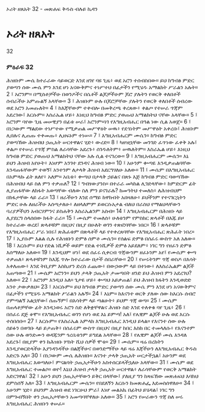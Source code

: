 ﻿
 ኦሪት ዘጸአት 32 - መጽሐፍ ቅዱስ ብሉይ ኪዳን
# ኦሪት ዘጸአት
32
### ምዕራፍ 32
ሕዝቡም ሙሴ ከተራራው ሳይወርድ እንደ ዘገየ ባዩ ጊዜ፥ ወደ አሮን ተሰብስበው። ይህ ከግብፅ ምድር ያወጣን ሰው ሙሴ ምን እንደ ሆነ አናውቅምና ተነሥተህ በፊታችን የሚሄዱ አማልክት ሥራልን አሉት።
2 ፤ አሮንም። በሚስቶቻችሁ በወንዶችና በሴቶች ልጆቻችሁም ጆሮ ያሉትን የወርቅ ቀለበቶች ሰብራችሁ አምጡልኝ አላቸው።
3 ፤ ሕዝቡም ሁሉ በጆሮቻቸው ያሉትን የወርቅ ቀለበቶች ሰብረው ወደ አሮን አመጡለት።
4 ፤ ከእጃቸውም ተቀብሎ በመቅረጫ ቀረጸው፥ ቀልጦ የተሠራ ጥጃም አደረገው፤ እርሱም። እስራኤል ሆይ፥ እነዚህ ከግብፅ ምድር ያወጡህ አማልክትህ ናቸው አላቸው።
5 ፤ አሮንም ባየው ጊዜ መሠዊያን በፊቱ ሠራ፤ አሮንም።ነገ የእግዚአብሔር በዓል ነው ሲል አወጀ።
6 ፤ በነጋውም ማልደው ተነሥተው የሚቃጠል መሥዋዕት ሠዉ፥ የደኅነትም መሥዋዕት አቀረቡ፤ ሕዝቡም ሊበሉና ሊጠጡ ተቀመጡ፥ ሊዘፍኑም ተነሡ።
7 ፤ እግዚአብሔርም ሙሴን። ከግብፅ ምድር ያወጣኸው ሕዝብህ ኃጢአት ሠርተዋልና ሂድ፥ ውረድ።
8 ፤ ካዘዝኋቸው መንገድ ፈጥነው ፈቀቅ አሉ፤ ቀልጦ የተሠራ የጥጃ ምስል ለራሳቸው አደረጉ፥ ሰገዱለትም፥ ሠዉለትም። እስራኤል ሆይ፥ እነዚህ ከግብፅ ምድር ያወጡህ አማልክትህ ናቸው አሉ ሲል ተናገረው።
9 ፤ እግዚአብሔርም ሙሴን። እኔ ይህን ሕዝብ አየሁት፥ እነሆም አንገተ ደንዳና ሕዝብ ነው።
10 ፤ አሁንም ቍጣዬ እንዲቃጠልባቸው እንዳጠፋቸውም ተወኝ፤ አንተንም ለታላቅ ሕዝብ አደርግሃለሁ አለው።
11 ፤ ሙሴም በእግዚአብሔር በአምላኩ ፊት ጸለየ፥ አለም። አቤቱ፥ ቍጣህ በታላቅ ኃይልና በጽኑ እጅ ከግብፅ ምድር ባወጣኸው በሕዝብህ ላይ ስለ ምን ተቃጠለ?
12 ፤ ግብፃውያንስ። በተራራ መካከል ሊገድላቸው፥ ከምድርም ፊት ሊያጠፋቸው ለክፋት አወጣቸው ብለው ስለ ምን ይናገራሉ? ከመዓትህ ተመለስ፥ ለሕዝብህም በክፋታቸው ላይ ራራ።
13 ፤ ዘራችሁን እንደ ሰማይ ከዋክብት አበዛለሁ፥ ይህችንም የተናገርኋትን ምድር ሁሉ ለዘራችሁ እሰጣታለሁ፥ ለዘላለምም ይወርሱአታል ብለህ በራስህ የማልህላቸውን ባሪያዎችህን አብርሃምንና ይስሐቅን እስራኤልንም አስብ።
14 ፤ እግዚአብሔርም በሕዝቡ ላይ ሊያደርግ ስላሰበው ክፋት ራራ።
15 ፤ ሙሴም ተመለሰ፥ ሁለቱንም የምስክር ጽላቶች በእጁ ይዞ ከተራራው ወረደ፤ ጽላቶቹም በዚህና በዚያ በሁለት ወገን ተጽፎባቸው ነበር።
16 ፤ ጽላቶቹም የእግዚአብሔር ሥራ ነበሩ፤ ጽሕፈቱም በጽላቶች ላይ የተቀረጸባቸው የእግዚአብሔር ጽሕፈት ነበረ።
17 ፤ ኢያሱም እልል ሲሉ የሕዝቡን ድምፅ ሰምቶ ሙሴን። የሰልፍ ድምፅ በሰፈሩ ውስጥ አለ አለው።
18 ፤ እርሱም። ይህ የድል ነሺዎች ወይም የድል ተነሺዎች ድምፅ አይደለም፥ ነገር ግን የዘፈን ድምፅ እሰማለሁ አለው።
19 ፤ እንዲህም ሆነ፤ ወደ ሰፈሩ ሲቀርብ ጥጃውንም ዘፈኑንም አየ፤ የሙሴም ቍጣ ተቃጠለ፥ ጽላቶቹንም ከእጁ ጥሎ ከተራራው በታች ሰበራቸው።
20 ፤ የሠሩትንም ጥጃ ወስዶ በእሳት አቀለጠው፥ እንደ ትቢያም እስኪሆን ድረስ ፈጨው፥ በውኃውም ላይ በተነው፥ ለእስራኤልም ልጆች አጠጣው።
21 ፤ ሙሴም አሮንን። ይህን ታላቅ ኃጢአት ታመጣበት ዘንድ ይህ ሕዝብ ምን አደረገህ? አለው።
22 ፤ አሮንም እንዲህ አለ። ጌታዬ ሆይ፥ ቍጣህ አይቃጠል፤ ይህ ሕዝብ ክፋትን እንዲወድድ አንተ ታውቃለህ።
23 ፤ እነርሱም። ይህ ከግብፅ ምድር ያወጣን ሰው ሙሴ ምን እንደ ሆነ አናውቅምና በፊታችን የሚሄዱ አማልክት ሥራልን አሉኝ።
24 ፤ እኔም። ከእናንተ ወርቅ ያለው ሰው ከእርሱ ሰብሮ ያምጣልኝ አልኋቸው፤ ሰጡኝም፤ በእሳትም ላይ ጣልሁት፥ ይህም ጥጃ ወጣ።
25 ፤ ሙሴም በጠላቶቻቸው ፊት እንዲነወሩ አሮን ስድ ለቅቋቸዋልና ሕዝቡ ስድ እንደ ተለቀቁ ባየ ጊዜ፥
26 ፤ በሰፈሩ ደጅ ቆሞ። የእግዚአብሔር ወገን የሆነ ወደ እኔ ይምጣ! አለ፤ የሌዊም ልጆች ሁሉ ወደ እርሱ ተሰበሰቡ።
27 ፤ እርሱም። የእስራኤል አምላክ እግዚአብሔር እንዲህ ይላል። የእናንተ ሰው ሁሉ ሰይፉን በወገቡ ላይ ይታጠቅ፥ በሰፈሩም ውስጥ በዚህና በዚያ ከበር እስከ በር ተመላለሱ፥ የእናንተም ሰው ሁሉ ወንድሙን ወዳጁንም ጎረቤቱንም ይግደል አላቸው።
28 ፤ የሌዊም ልጆች ሙሴ እንዳለ አደረጉ፤ በዚያም ቀን ከሕዝቡ ሦስት ሺህ ሰዎች ሞቱ።
29 ፤ ሙሴም። ዛሬ በረከትን እንዲያወርድላችሁ እያንዳንዳችሁ በልጃችሁና በወንድማችሁ ላይ ዛሬ እጃችሁን ለእግዚአብሔር ቅዱስ አድርጉ አለ።
30 ፤ በነጋውም ሙሴ ለሕዝቡ። እናንተ ታላቅ ኃጢአት ሠርታችኋል፤ አሁንም ወደ እግዚአብሔር እወጣለሁ፤ ምናልባት ኃጢአታችሁን አስተሰርይላችኋለሁ አላቸው።
31 ፤ ሙሴም ወደ እግዚአብሔር ተመልሶ። ወዮ! እኒህ ሕዝብ ታላቅ ኃጢአት ሠርተዋል፥ ለራሳቸውም የወርቅ አማልክት አድርገዋል፤
32 ፤ አሁን ይህን ኃጢአታቸውን ይቅር በላቸው፤ ያለዚያ ግን ከጻፍኸው መጽሐፍህ እባክህ ደምስሰኝ አለ።
33 ፤ እግዚአብሔርም ሙሴን። የበደለኝን እርሱን ከመጽሐፌ እደመስሰዋለሁ።
34 ፤ አሁንም ሂድ፥ ይህንም ሕዝብ ወደ ነገርሁህ ምራ፤ እነሆ መልአኬ በፊትህ ይሄዳል፤ ነገር ግን በምጐበኝበት ቀን ኃጢአታቸውን አመጣባቸዋለሁ አለው።
35 ፤ አሮን የሠራውን ጥጃ ስለ ሠሩ እግዚአብሔር ሕዝቡን ቀሠፈ። 
